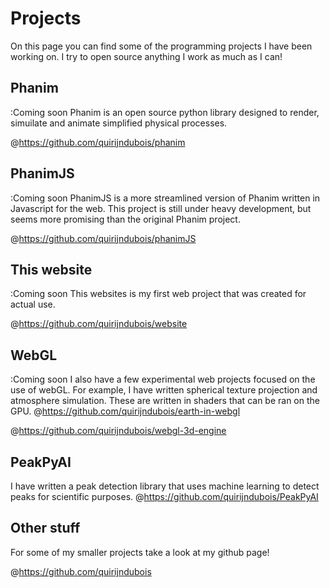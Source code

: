 # Projects

On this page you can find some of the programming projects I have been working on. I try to open source anything I work as much as I can!

## Phanim
:Coming soon
Phanim is an open source python library designed to render, simuilate and animate simplified physical processes. 

@https://github.com/quirijndubois/phanim

## PhanimJS
:Coming soon
PhanimJS is a more streamlined version of Phanim written in Javascript for the web. This project is still under heavy development, but seems more promising than the original Phanim project. 

@https://github.com/quirijndubois/phanimJS

## This website
:Coming soon
This websites is my first web project that was created for actual use. 

@https://github.com/quirijndubois/website

## WebGL
:Coming soon
I also have a few experimental web projects focused on the use of webGL. For example, I have written spherical texture projection and atmosphere simulation. These are written in shaders that can be ran on the GPU.
@https://github.com/quirijndubois/earth-in-webgl
 
@https://github.com/quirijndubois/webgl-3d-engine


## PeakPyAI
I have written a peak detection library that uses machine learning to detect peaks for scientific purposes.
@https://github.com/quirijndubois/PeakPyAI

## Other stuff
For some of my smaller projects take a look at my github page!

@https://github.com/quirijndubois